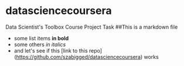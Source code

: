 datasciencecoursera
===================

Data Scientist's Toolbox Course Project Task
##This is a markdown file
* some list items **in bold**
* some others *in italics*
* and let's see if this [link to this repo] (https://github.com/szabigged/datasciencecoursera) works 
